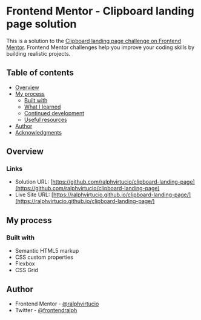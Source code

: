 # Frontend Mentor - Clipboard landing page solution

This is a solution to the [Clipboard landing page challenge on Frontend Mentor](https://www.frontendmentor.io/challenges/clipboard-landing-page-5cc9bccd6c4c91111378ecb9). Frontend Mentor challenges help you improve your coding skills by building realistic projects.

## Table of contents

- [Overview](#overview)
- [My process](#my-process)
  - [Built with](#built-with)
  - [What I learned](#what-i-learned)
  - [Continued development](#continued-development)
  - [Useful resources](#useful-resources)
- [Author](#author)
- [Acknowledgments](#acknowledgments)

## Overview

### Links

- Solution URL: [https://github.com/ralphvirtucio/clipboard-landing-page](https://github.com/ralphvirtucio/clipboard-landing-page)
- Live Site URL: [https://ralphvirtucio.github.io/clipboard-landing-page/](https://ralphvirtucio.github.io/clipboard-landing-page/)

## My process

### Built with

- Semantic HTML5 markup
- CSS custom properties
- Flexbox
- CSS Grid

## Author

- Frontend Mentor - [@ralphvirtucio](https://www.frontendmentor.io/profile/ralphvirtucio)
- Twitter - [@frontendralph](https://www.twitter.com/frontendralph)
